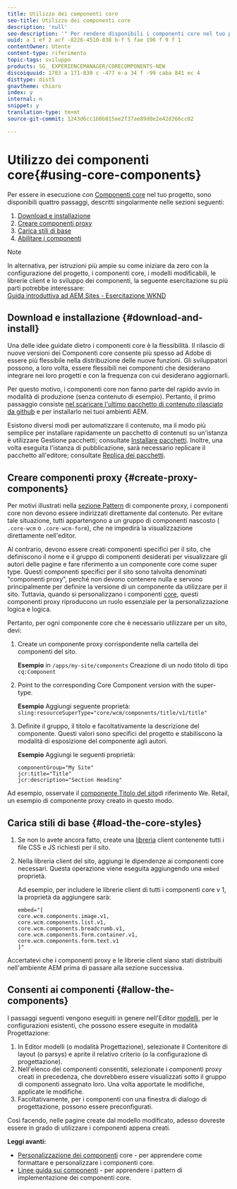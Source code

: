 ```yaml
---
title: Utilizzo dei componenti core
seo-title: Utilizzo dei componenti core
description: 'null'
seo-description: '" Per rendere disponibili i componenti core nel tuo progetto, sono disponibili tre passaggi: scaricare e installare, creare componenti proxy, caricare gli stili di base e consentire i componenti nei modelli. "'
uuid: a 1 ef 2 acf -8226-4510-838 b-f 5 fae 196 f 9 f 1
contentOwner: Utente
content-type: riferimento
topic-tags: sviluppo
products: SG_ EXPERIENCEMANAGER/CORECOMPONENTS-NEW
discoiquuid: 1703 a 171-830 c -477 e-a 34 f -99 caba 841 ec 4
disttype: dist5
gnavtheme: chiaro
index: y
internal: n
snippet: y
translation-type: tm+mt
source-git-commit: 1243d6cc1b0b015ee2f37ae89d0e2e42d366cc02

---
```



# Utilizzo dei componenti core{#using-core-components}

Per essere in esecuzione con [Componenti core](developing.md) nel tuo progetto, sono disponibili quattro passaggi, descritti singolarmente nelle sezioni seguenti:

1. [Download e installazione](#download-and-install)
1. [Creare componenti proxy](#create-proxy-components)
1. [Carica stili di base](#load-the-core-styles)
1. [Abilitare i componenti](#allow-the-components)

>[!NOTE]
>
>In alternativa, per istruzioni più ampie su come iniziare da zero con la configurazione del progetto, i componenti core, i modelli modificabili, le librerie client e lo sviluppo dei componenti, la seguente esercitazione su più parti potrebbe interessare:\
>[Guida introduttiva ad AEM Sites - Esercitazione WKND](wknd-tutorial.md)

## Download e installazione {#download-and-install}

Una delle idee guidate dietro i componenti core è la flessibilità. Il rilascio di nuove versioni dei Componenti core consente più spesso ad Adobe di essere più flessibile nella distribuzione delle nuove funzioni. Gli sviluppatori possono, a loro volta, essere flessibili nei componenti che desiderano integrare nei loro progetti e con la frequenza con cui desiderano aggiornarli.

Per questo motivo, i componenti core non fanno parte del rapido avvio in modalità di produzione (senza contenuto di esempio). Pertanto, il primo passaggio consiste [nel scaricare l&#39;ultimo pacchetto di contenuto rilasciato da github](https://github.com/adobe/aem-core-wcm-components/releases/latest) e per installarlo nei tuoi ambienti AEM.

Esistono diversi modi per automatizzare il contenuto, ma il modo più semplice per installare rapidamente un pacchetto di contenuti su un&#39;istanza è utilizzare Gestione pacchetti; consultate [Installare pacchetti](https://helpx.adobe.com/experience-manager/6-5/sites/administering/using/package-manager.html). Inoltre, una volta eseguita l&#39;istanza di pubblicazione, sarà necessario replicare il pacchetto all&#39;editore; consultate [Replica dei pacchetti](https://helpx.adobe.com/experience-manager/6-5/sites/administering/using/package-manager.html).

<!-- 

Comment Type: annotation
Last Modified By: ims-author-CE1E2CE451D1F0680A490D45@AdobeID
Last Modified Date: 2017-04-17T16:42:59.142-0400

Should we be promoting embedding the core-component package as an artifact in a customer application, reasoning as follows: 1) a customer application is required to leverage core components (at a minimum, proxy components must be defined) 2) a customer application must be updated to leverage new versions of core components (since it requires adjusting the sling:resourceSuperType to point at the new version of the component) It seems the only time theres an advantage to installing a release directly is if a bug-fix (non version-changing) release of core-components is cut, and it doesnt coincide with an application deployment. WDYT? For example, recommend doing this for ACS Commons which has a similar use-case (https://adobe-consulting-services.github.io/acs-aem-commons/pages/maven.html) We can of course keep the instructions for manually deploying, since some will want to do this, or the bug-fix use-case will appear.

 -->

## Creare componenti proxy {#create-proxy-components}

Per motivi illustrati nella [sezione Pattern](guidelines.md#proxy-component-pattern) di componente proxy, i componenti core non devono essere indirizzati direttamente dal contenuto. Per evitare tale situazione, tutti appartengono a un gruppo di componenti nascosto ( `.core-wcm` o `.core-wcm-form`), che ne impedirà la visualizzazione direttamente nell&#39;editor.

Al contrario, devono essere creati componenti specifici per il sito, che definiscono il nome e il gruppo di componenti desiderati per visualizzare gli autori delle pagine e fare riferimento a un componente core come super type. Questi componenti specifici per il sito sono talvolta denominati &quot;componenti proxy&quot;, perché non devono contenere nulla e servono principalmente per definire la versione di un componente da utilizzare per il sito. Tuttavia, quando si personalizzano i componenti [core](customizing.md), questi componenti proxy riproducono un ruolo essenziale per la personalizzazione logica e logica.

Pertanto, per ogni componente core che è necessario utilizzare per un sito, devi:

1. Create un componente proxy corrispondente nella cartella dei componenti del sito.

   **Esempio**
in `/apps/my-site/components` Creazione di un nodo titolo di tipo `cq:Component`

1. Point to the corresponding Core Component version with the super-type.

   **Esempio**
Aggiungi seguente proprietà:\
   `sling:resourceSuperType="core/wcm/components/title/v1/title"`

1. Definite il gruppo, il titolo e facoltativamente la descrizione del componente. Questi valori sono specifici del progetto e stabiliscono la modalità di esposizione del componente agli autori.

   **Esempio**
Aggiungi le seguenti proprietà:

   ```shell
   componentGroup="My Site"
   jcr:title="Title"  
   jcr:description="Section Heading"
   ```

Ad esempio, osservate il [componente Titolo del sito](https://github.com/Adobe-Marketing-Cloud/aem-sample-we-retail/blob/master/ui.apps/src/main/content/jcr_root/apps/weretail/components/content/title/.content.xml)di riferimento We. Retail, un esempio di componente proxy creato in questo modo.

## Carica stili di base {#load-the-core-styles}

<!-- 

Comment Type: annotation
Last Modified By: ims-author-CE1E2CE451D1F0680A490D45@AdobeID
Last Modified Date: 2017-04-17T16:57:16.414-0400

Styles is odd in that most Core Components do not have CSS; very few even have structural CSS (breadcrumbs, list) It may be more apt to title this section: Load the Core JavaScript and CSS or Load the Core Client Libraries ?

 -->

<!-- 

Comment Type: annotation
Last Modified By: ims-author-CE1E2CE451D1F0680A490D45@AdobeID
Last Modified Date: 2017-04-17T17:41:37.115-0400

This section seems to cover the "sites" clientlibs for core components; Do we need a section for ensuring the editor clientlibs are loaded in the Page Editor? Pending: https://github.com/Adobe-Marketing-Cloud/aem-core-wcm-components/issues/15

 -->

<!-- 

Comment Type: annotation
Last Modified By: cotescu
Last Modified Date: 2018-03-09T10:45:52.812-0500

Load the Core Client Libraries sounds way better

 -->

1. Se non lo avete ancora fatto, create una [libreria](https://helpx.adobe.com/experience-manager/6-5/sites/developing/using/clientlibs.html) client contenente tutti i file CSS e JS richiesti per il sito.
1. Nella libreria client del sito, aggiungi le dipendenze ai componenti core necessari. Questa operazione viene eseguita aggiungendo una `embed` proprietà.

   Ad esempio, per includere le librerie client di tutti i componenti core v 1, la proprietà da aggiungere sarà:

   ```shell
   embed="[  
   core.wcm.components.image.v1,  
   core.wcm.components.list.v1,  
   core.wcm.components.breadcrumb.v1,  
   core.wcm.components.form.container.v1,  
   core.wcm.components.form.text.v1  
   ]"
   ```

Accertatevi che i componenti proxy e le librerie client siano stati distribuiti nell&#39;ambiente AEM prima di passare alla sezione successiva.

## Consenti ai componenti {#allow-the-components}

I passaggi seguenti vengono eseguiti in genere nell&#39;Editor [modelli](https://helpx.adobe.com/experience-manager/6-5/sites/authoring/using/templates.html), per le configurazioni esistenti, che possono essere eseguite in modalità Progettazione:

1. In Editor modelli (o modalità Progettazione), selezionate il Contenitore di layout (o parsys) e aprite il relativo criterio (o la configurazione di progettazione).
1. Nell&#39;elenco dei componenti consentiti, selezionate i componenti proxy creati in precedenza, che dovrebbero essere visualizzati sotto il gruppo di componenti assegnato loro. Una volta apportate le modifiche, applicate le modifiche.
1. Facoltativamente, per i componenti con una finestra di dialogo di progettazione, possono essere preconfigurati.

Così facendo, nelle pagine create dal modello modificato, adesso dovreste essere in grado di utilizzare i componenti appena creati.

**Leggi avanti:**

* [Personalizzazione dei componenti](customizing.md) core - per apprendere come formattare e personalizzare i componenti core.
* [Linee guida sui componenti](guidelines.md) - per apprendere i pattern di implementazione dei componenti core.
